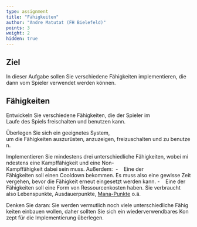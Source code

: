 ```yaml
---
type: assignment
title: "Fähigkeiten"
author: "Andre Matutat (FH Bielefeld)"
points: 3
weight: 2
hidden: true
---
```


## Ziel

In dieser Aufgabe sollen Sie verschiedene Fähigkeiten implementieren, die dann vom Spieler verwendet werden können.

## Fähigkeiten

Entwickeln Sie verschiedene Fähigkeiten, die der Spieler im Laufe des Spiels freischalten und benutzen kann.

Überlegen Sie sich ein geeignetes System, um die Fähigkeiten auszurüsten, anzuzeigen, freizuschalten und zu benutzen.

Implementieren Sie mindestens drei unterschiedliche Fähigkeiten, wobei mindestens eine Kampffähigkeit und eine Non-Kampffähigkeit dabei sein muss.
Außerdem: 
-    Eine der Fähigkeiten soll einen Cooldown bekommen. Es muss also eine gewisse Zeit vergehen, bevor die Fähigkeit erneut eingesetzt werden kann.
-    Eine der Fähigkeiten soll eine Form von Ressourcenkosten haben. Sie verbraucht also Lebenspunkte, Ausdauerpunkte, [Mana-Punkte](https://de.wikipedia.org/wiki/Mana_(Spiele)) o.ä.

Denken Sie daran: Sie werden vermutlich noch viele unterschiedliche Fähigkeiten einbauen wollen, daher sollten Sie sich ein wiederverwendbares Konzept für die Implementierung überlegen.
